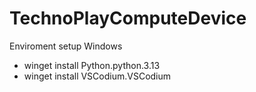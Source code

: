 # TechnoPlayComputeDevice


Enviroment setup
Windows
- winget install Python.python.3.13
- winget install VSCodium.VSCodium
